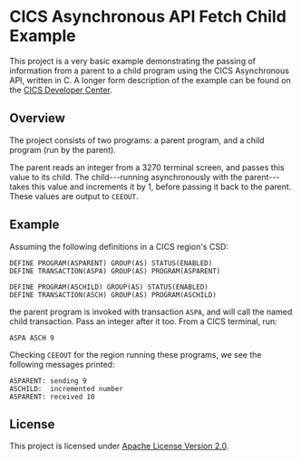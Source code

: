 # CICS Asynchronous API Fetch Child Example

This project is a very basic example demonstrating the passing of information from a
parent to a child program using the CICS Asynchronous API, written in C. A longer form
description of the example can be found on the [CICS Developer Center][cicsdev].

## Overview

The project consists of two programs: a parent program, and a child program (run
by the parent).

The parent reads an integer from a 3270 terminal screen, and passes this value
to its child. The child---running asynchronously with the parent---takes this
value and increments it by 1, before passing it back to the parent. These values
are output to `CEEOUT`.

## Example

Assuming the following definitions in a CICS region's CSD:

    DEFINE PROGRAM(ASPARENT) GROUP(AS) STATUS(ENABLED)
    DEFINE TRANSACTION(ASPA) GROUP(AS) PROGRAM(ASPARENT)
    
    DEFINE PROGRAM(ASCHILD) GROUP(AS) STATUS(ENABLED)
    DEFINE TRANSACTION(ASCH) GROUP(AS) PROGRAM(ASCHILD)

the parent program is invoked with transaction `ASPA`, and will call the named
child transaction. Pass an integer after it too. From a CICS terminal, run:

    ASPA ASCH 9

Checking `CEEOUT` for the region running these programs, we see the following
messages printed:

    ASPARENT: sending 9
    ASCHILD:  incremented number
    ASPARENT: received 10

## License

This project is licensed under [Apache License Version 2.0](LICENSE).

[cicsdev]: https://developer.ibm.com/cics/2016/07/25/how-to-use-the-cics-asynchronous-api-commands/
